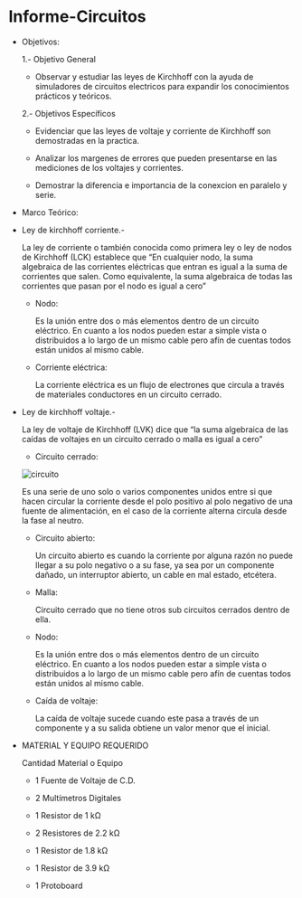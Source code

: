 # Informe-Circuitos
- Objetivos:

  1.- Objetivo General
   
     - Observar y estudiar las leyes de Kirchhoff con la ayuda de simuladores de circuitos electricos para expandir los conocimientos prácticos y teóricos.
     
  2.- Objetivos Específicos
   
     - Evidenciar que las leyes de voltaje y corriente de Kirchhoff son demostradas en la practica.
     
     - Analizar los margenes de errores que pueden presentarse en las mediciones de los voltajes y corrientes.
     
     - Demostrar la diferencia e importancia de la conexcion en paralelo y serie.
     
- Marco Teórico:
 - Ley de kirchhoff corriente.-
   
      La ley de corriente o también conocida como primera ley o ley de nodos de Kirchhoff (LCK) establece que “En cualquier nodo, la suma algebraica de las corrientes       eléctricas que entran  es igual  a la suma de corrientes que salen. Como equivalente, la suma algebraica de todas las corrientes que pasan por el nodo es igual       a cero”
        
   - Nodo:
   
      Es la unión entre dos o más elementos  dentro de un circuito eléctrico.  En cuanto a los nodos pueden estar a simple vista o distribuidos a lo largo de un mismo         cable pero afín de cuentas todos están unidos al mismo cable.

   - Corriente eléctrica:
   
      La corriente eléctrica es un flujo de electrones que circula a través de materiales conductores en un circuito cerrado.
      
 - Ley de kirchhoff voltaje.-
   
      La ley de voltaje de Kirchhoff (LVK) dice que “la suma algebraica de las caídas de voltajes en un circuito cerrado o malla  es igual a cero”

   - Circuito cerrado:
   
   ![circuito](https://www.google.com/url?sa=i&url=https%3A%2F%2Fwww.abc.com.py%2Fedicion-impresa%2Fsuplementos%2Fescolar%2Fcircuito-electrico-1266152.html&psig=AOvVaw2hzDB77zCeJ6STDbQeC5fL&ust=1608344307581000&source=images&cd=vfe&ved=0CAIQjRxqFwoTCICqxdO71u0CFQAAAAAdAAAAABAD)
   
      Es una serie de uno solo o varios componentes unidos entre si que hacen circular la corriente desde el polo positivo al polo negativo de una fuente de                   alimentación, en el caso de la corriente alterna circula desde la fase al neutro.
      
   - Circuito abierto:
   
      Un circuito abierto es cuando la corriente por alguna razón no puede llegar a su polo negativo o a su fase, ya sea por un componente dañado, un interruptor               abierto, un cable en mal estado, etcétera.
      
    - Malla:
    
      Circuito cerrado que no tiene otros sub circuitos cerrados dentro de ella.
      
    - Nodo:
    
      Es la unión entre dos o más elementos  dentro de un circuito eléctrico.  En cuanto a los nodos pueden estar a simple vista o distribuidos a lo largo de un mismo       cable pero afín de cuentas todos están unidos al mismo cable.
      
    - Caída de voltaje:
    
      La caída de voltaje sucede cuando este pasa a través de un componente y a su salida obtiene un valor menor que el inicial.
      
- MATERIAL Y EQUIPO REQUERIDO

     Cantidad Material o Equipo
     
     * 1 Fuente de Voltaje de C.D.
     
     * 2 Multímetros Digitales
     
     * 1 Resistor de 1 kΩ
     
     * 2 Resistores de 2.2 kΩ
     
     * 1 Resistor de 1.8 kΩ
     
     * 1 Resistor de 3.9 kΩ
     
     * 1 Protoboard




